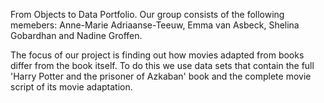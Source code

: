 From Objects to Data Portfolio.
Our group consists of the following memebers: Anne-Marie Adriaanse-Teeuw, Emma van Asbeck, Shelina Gobardhan and Nadine Groffen.

The focus of our project is finding out how movies adapted from books differ from the book itself. To do this we use data sets that contain the full 'Harry Potter and the prisoner of Azkaban' book and the complete movie script of its movie adaptation. 

